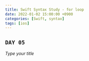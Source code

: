 ```yaml
---
title: Swift Syntax Study - for loop
date: 2022-01-02 15:00:00 +0900
categories: [Swift, syntax]
tags: [ios]
---
```


## `DAY 05`

*Type your title*